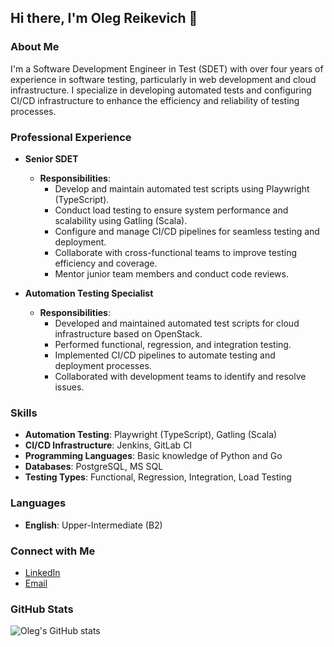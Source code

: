 ## Hi there, I'm Oleg Reikevich 👋

### About Me
I'm a Software Development Engineer in Test (SDET) with over four years of experience in software testing, particularly in web development and cloud infrastructure. I specialize in developing automated tests and configuring CI/CD infrastructure to enhance the efficiency and reliability of testing processes.

### Professional Experience
- **Senior SDET**
  - **Responsibilities**:
    - Develop and maintain automated test scripts using Playwright (TypeScript).
    - Conduct load testing to ensure system performance and scalability using Gatling (Scala).
    - Configure and manage CI/CD pipelines for seamless testing and deployment.
    - Collaborate with cross-functional teams to improve testing efficiency and coverage.
    - Mentor junior team members and conduct code reviews.

- **Automation Testing Specialist**
  - **Responsibilities**:
    - Developed and maintained automated test scripts for cloud infrastructure based on OpenStack.
    - Performed functional, regression, and integration testing.
    - Implemented CI/CD pipelines to automate testing and deployment processes.
    - Collaborated with development teams to identify and resolve issues.

### Skills
- **Automation Testing**: Playwright (TypeScript), Gatling (Scala)
- **CI/CD Infrastructure**: Jenkins, GitLab CI
- **Programming Languages**: Basic knowledge of Python and Go
- **Databases**: PostgreSQL, MS SQL
- **Testing Types**: Functional, Regression, Integration, Load Testing

### Languages
- **English**: Upper-Intermediate (B2)

### Connect with Me
- [LinkedIn](https://www.linkedin.com/in/your-profile)
- [Email](mailto:your-email@example.com)

### GitHub Stats
![Oleg's GitHub stats](https://github-readme-stats.vercel.app/api?username=your-github-username&show_icons=true&theme=radical)
